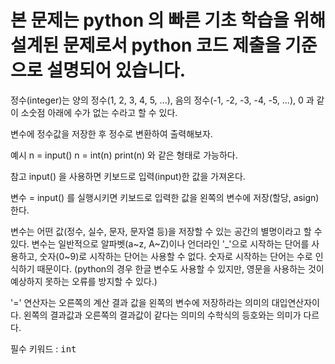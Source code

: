 # 본 문제는 python 의 빠른 기초 학습을 위해 설계된 문제로서 python 코드 제출을 기준으로 설명되어 있습니다.

정수(integer)는
양의 정수(1, 2, 3, 4, 5, ...), 음의 정수(-1, -2, -3, -4, -5, ...), 0 과 같이
소숫점 아래에 수가 없는 수라고 할 수 있다.

변수에 정수값을 저장한 후 정수로 변환하여 출력해보자.

예시
n = input()
n = int(n)
print(n)
와 같은 형태로 가능하다.

참고
input() 을 사용하면 키보드로 입력(input)한 값을 가져온다.

변수 = input()
를 실행시키면 키보드로 입력한 값을 왼쪽의 변수에 저장(할당, asign) 한다.

변수는 어떤 값(정수, 실수, 문자, 문자열 등)을 저장할 수 있는 공간의 별명이라고 할 수 있다.
변수는 일반적으로 알파벳(a~z, A~Z)이나 언더라인 '\_'으로 시작하는 단어를 사용하고, 숫자(0~9)로 시작하는 단어는 사용할 수 없다.
숫자로 시작하는 단어는 수로 인식하기 때문이다.
(python의 경우 한글 변수도 사용할 수 있지만, 영문을 사용하는 것이 예상하지 못하는 오류를 방지할 수 있다.)

'=' 연산자는 오른쪽의 계산 결과 값을 왼쪽의 변수에 저장하라는 의미의 대입연산자이다.
왼쪽의 결과값과 오른쪽의 결과값이 같다는 의미의 수학식의 등호와는 의미가 다르다.

필수 키워드 : <kbd>int</kbd>
